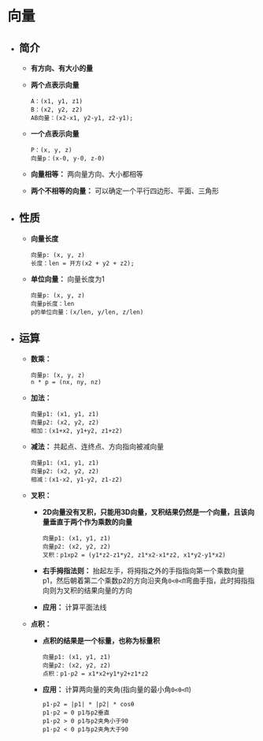 # 向量

- ## 简介

  - **有方向、有大小的量**

  - **两个点表示向量**

    ```
    A：(x1, y1, z1)
    B：(x2, y2, z2)
    AB向量：(x2-x1, y2-y1, z2-y1);
    ```

  - **一个点表示向量**

    ```
    P：(x, y, z)
    向量p：(x-0, y-0, z-0)
    ```

  - **向量相等：** 两向量方向、大小都相等

  - **两个不相等的向量：** 可以确定一个平行四边形、平面、三角形

    

- ## 性质

  - **向量长度**

    ```
    向量p: (x, y, z)
    长度：len = 开方(x2 + y2 + z2);
    ```

  - **单位向量：** 向量长度为1

    ```
    向量p: (x, y, z)
    向量p长度：len
    p的单位向量：(x/len, y/len, z/len)
    ```

- ## 运算

  - **数乘：**

    ```
    向量p: (x, y, z)
    n * p = (nx, ny, nz)
    ```

  - **加法：**

    ```
    向量p1: (x1, y1, z1)
    向量p2: (x2, y2, z2)
    相加：(x1+x2, y1+y2, z1+z2)
    ```

  - **减法：** 共起点、连终点、方向指向被减向量

    ```
    向量p1: (x1, y1, z1)
    向量p2: (x2, y2, z2)
    相减：(x1-x2, y1-y2, z1-z2)
    ```

  - **叉积：**

    - **2D向量没有叉积，只能用3D向量，叉积结果仍然是一个向量，且该向量垂直于两个作为乘数的向量**

      ```
      向量p1: (x1, y1, z1)
      向量p2: (x2, y2, z2)
      叉积：p1xp2 = (y1*z2-z1*y2, z1*x2-x1*z2, x1*y2-y1*x2)
      ```

    - **右手拇指法则：** 抬起左手，将拇指之外的手指指向第一个乘数向量p1，然后朝着第二个乘数p2的方向沿夹角`0<θ<Π`弯曲手指，此时拇指指向则为叉积的结果向量的方向

    - **应用：** 计算平面法线

  - **点积：**

    - **点积的结果是一个标量，也称为标量积**

      ```
      向量p1: (x1, y1, z1)
      向量p2: (x2, y2, z2)
      点积：p1·p2 = x1*x2+y1*y2+z1*z2
      ```

    - **应用：** 计算两向量的夹角(指向量的最小角`0<θ<Π`)

      ```
      p1·p2 = |p1| * |p2| * cosθ
      p1·p2 = 0 p1与p2垂直
      p1·p2 > 0 p1与p2夹角小于90
      p1·p2 < 0 p1与p2夹角大于90
      ```

      